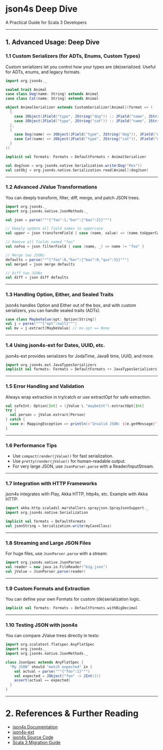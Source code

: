 # json4s Deep Dive
A Practical Guide for Scala 3 Developers

---

## 1. Advanced Usage: Deep Dive

### 1.1 Custom Serializers (for ADTs, Enums, Custom Types)
Custom serializers let you control how your types are (de)serialized. Useful for ADTs, enums, and legacy formats.

```scala
import org.json4s._

sealed trait Animal
case class Dog(name: String) extends Animal
case class Cat(name: String) extends Animal

object AnimalSerializer extends CustomSerializer[Animal](format => (
  {
    case JObject(JField("type", JString("dog")) :: JField("name", JString(name)) :: Nil) => Dog(name)
    case JObject(JField("type", JString("cat")) :: JField("name", JString(name)) :: Nil) => Cat(name)
  },
  {
    case Dog(name) => JObject(JField("type", JString("dog")), JField("name", JString(name)))
    case Cat(name) => JObject(JField("type", JString("cat")), JField("name", JString(name)))
  }
))

implicit val formats: Formats = DefaultFormats + AnimalSerializer

val dogJson = org.json4s.native.Serialization.write(Dog("Rex"))
val catObj = org.json4s.native.Serialization.read[Animal](dogJson)
```

---

### 1.2 Advanced JValue Transformations
You can deeply transform, filter, diff, merge, and patch JSON trees.

```scala
import org.json4s._
import org.json4s.native.JsonMethods._

val json = parse("""{"foo":1,"bar":{"baz":2}}""")

// Deeply update all field names to uppercase
val upper = json transformField { case (name, value) => (name.toUpperCase, value) }

// Remove all fields named "foo"
val noFoo = json filterField { case (name, _) => name != "foo" }

// Merge two JSONs
defaults = parse("""{"foo":0,"bar":{"baz":0,"qux":3}}""")
val merged = json merge defaults

// Diff two JSONs
val diff = json diff defaults
```

---

### 1.3 Handling Option, Either, and Sealed Traits
json4s handles Option and Either out of the box, and with custom serializers, you can handle sealed traits (ADTs).

```scala
case class MaybeValue(opt: Option[String])
val j = parse("""{"opt":null}""")
val mv = j.extract[MaybeValue] // mv.opt == None
```

---

### 1.4 Using json4s-ext for Dates, UUID, etc.
json4s-ext provides serializers for JodaTime, Java8 time, UUID, and more.

```scala
import org.json4s.ext.JavaTypesSerializers
implicit val formats: Formats = DefaultFormats ++ JavaTypesSerializers.all
```

---

### 1.5 Error Handling and Validation
Always wrap extraction in try/catch or use extractOpt for safe extraction.

```scala
val safeInt: Option[Int] = (jValue \ "maybeInt").extractOpt[Int]
try {
  val person = jValue.extract[Person]
} catch {
  case e: MappingException => println(s"Invalid JSON: ${e.getMessage}")
}
```

---

### 1.6 Performance Tips
- Use `compact(render(jValue))` for fast serialization.
- Use `pretty(render(jValue))` for human-readable output.
- For very large JSON, use `JsonParser.parse` with a Reader/InputStream.

---

### 1.7 Integration with HTTP Frameworks
json4s integrates with Play, Akka HTTP, http4s, etc. Example with Akka HTTP:

```scala
import akka.http.scaladsl.marshallers.sprayjson.SprayJsonSupport._
import org.json4s.native.Serialization

implicit val formats = DefaultFormats
val jsonString = Serialization.write(myCaseClass)
```

---

### 1.8 Streaming and Large JSON Files
For huge files, use `JsonParser.parse` with a stream:

```scala
import org.json4s.native.JsonParser
val reader = new java.io.FileReader("big.json")
val jValue = JsonParser.parse(reader)
```

---

### 1.9 Custom Formats and Extraction
You can define your own Formats for custom (de)serialization logic.

```scala
implicit val formats: Formats = DefaultFormats.withBigDecimal
```

---

### 1.10 Testing JSON with json4s
You can compare JValue trees directly in tests:

```scala
import org.scalatest.flatspec.AnyFlatSpec
import org.json4s._
import org.json4s.native.JsonMethods._

class JsonSpec extends AnyFlatSpec {
  "My JSON" should "match expected" in {
    val actual = parse("""{"foo":1}""")
    val expected = JObject("foo" -> JInt(1))
    assert(actual == expected)
  }
}
```

---

# 2. References & Further Reading
- [json4s Documentation](https://json4s.org/)
- [json4s-ext](https://github.com/json4s/json4s#json4s-ext)
- [json4s Source Code](https://github.com/json4s/json4s)
- [Scala 3 Migration Guide](https://docs.scala-lang.org/scala3/guides/migration/compatibility-intro.html)
